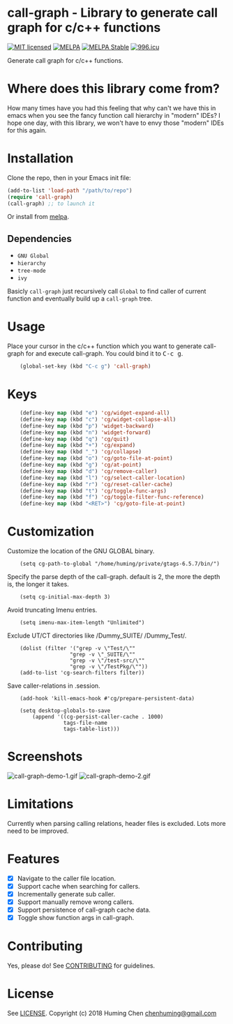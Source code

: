 # call-graph - Library to generate call graph for c/c++ functions

[![MIT licensed](https://img.shields.io/badge/license-MIT-blue.svg)](COPYING.md)
[![MELPA](https://melpa.org/packages/call-graph-badge.svg)](https://melpa.org/#/call-graph)
[![MELPA Stable](https://stable.melpa.org/packages/call-graph-badge.svg)](https://stable.melpa.org/#/call-graph)
[![996.icu](https://img.shields.io/badge/link-996.icu-red.svg)](https://996.icu)

Generate call graph for c/c++ functions.

# Where does this library come from?

How many times have you had this feeling that
why can't we have this in emacs when you see
the fancy function call hierarchy in "modern" IDEs?
I hope one day, with this library, we won't have
to envy those "modern" IDEs for this again.

# Installation

Clone the repo, then in your Emacs init file:

```lisp
(add-to-list 'load-path "/path/to/repo")
(require 'call-graph)
(call-graph) ;; to launch it
```

Or install from [melpa](https://melpa.org/#/call-graph).

## Dependencies

* `GNU Global`
* `hierarchy`
* `tree-mode`
* `ivy`

Basicly `call-graph` just recursively call `Global` to find caller of
current function and eventually build up a `call-graph` tree.

# Usage

Place your cursor in the c/c++ function which you want to generate
call-graph for and execute call-graph.
You could bind it to <kbd>C-c g</kbd>.

```lisp
    (global-set-key (kbd "C-c g") 'call-graph)
```

# Keys

```lisp
    (define-key map (kbd "e") 'cg/widget-expand-all)
    (define-key map (kbd "c") 'cg/widget-collapse-all)
    (define-key map (kbd "p") 'widget-backward)
    (define-key map (kbd "n") 'widget-forward)
    (define-key map (kbd "q") 'cg/quit)
    (define-key map (kbd "+") 'cg/expand)
    (define-key map (kbd "_") 'cg/collapse)
    (define-key map (kbd "o") 'cg/goto-file-at-point)
    (define-key map (kbd "g") 'cg/at-point)
    (define-key map (kbd "d") 'cg/remove-caller)
    (define-key map (kbd "l") 'cg/select-caller-location)
    (define-key map (kbd "r") 'cg/reset-caller-cache)
    (define-key map (kbd "t") 'cg/toggle-func-args)
    (define-key map (kbd "f") 'cg/toggle-filter-func-reference)
    (define-key map (kbd "<RET>") 'cg/goto-file-at-point)
```

# Customization

Customize the location of the GNU GLOBAL binary.

```
    (setq cg-path-to-global "/home/huming/private/gtags-6.5.7/bin/")
```

Specify the parse depth of the call-graph.
default is 2, the more the depth is, the longer it takes.

```
    (setq cg-initial-max-depth 3)
```

Avoid truncating Imenu entries.

```
    (setq imenu-max-item-length "Unlimited")
```

Exclude UT/CT directories like /Dummy_SUITE/ /Dummy_Test/.

```
    (dolist (filter '("grep -v \"Test/\""
                    "grep -v \"_SUITE/\""
                    "grep -v \"/test-src/\""
                    "grep -v \"/TestPkg/\""))
    (add-to-list 'cg-search-filters filter))
```

Save caller-relations in .session.

```
    (add-hook 'kill-emacs-hook #'cg/prepare-persistent-data)

    (setq desktop-globals-to-save
        (append '((cg-persist-caller-cache . 1000)
                  tags-file-name
                  tags-table-list)))
```

# Screenshots

![call-graph-demo-1.gif](img/call-graph-demo-1.gif)
![call-graph-demo-2.gif](img/call-graph-demo-2.gif)

# Limitations

Currently when parsing calling relations, header files is excluded.
Lots more need to be improved.

# Features

- [x] Navigate to the caller file location.
- [x] Support cache when searching for callers.
- [x] Incrementally generate sub caller.
- [x] Support manually remove wrong callers.
- [x] Support persistence of call-graph cache data.
- [x] Toggle show function args in call-graph.

# Contributing
Yes, please do! See [CONTRIBUTING](CONTRIBUTING.md) for guidelines.

# License

See [LICENSE](LICENSE). Copyright (c) 2018 Huming Chen <chenhuming@gmail.com>
